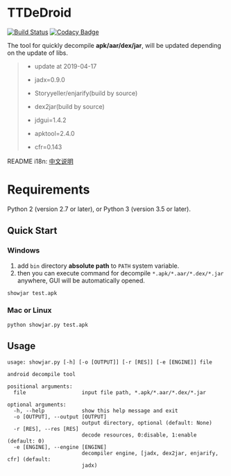 # TTDeDroid
[![Build Status](https://travis-ci.org/tp7309/TTDeDroid.svg?branch=master)](https://travis-ci.org/tp7309/TTDeDroid)
[![Codacy Badge](https://api.codacy.com/project/badge/Grade/2778d8960e094469bc7d4b04d28eb059)](https://www.codacy.com/app/tp7309/TTDeDroid?utm_source=github.com&amp;utm_medium=referral&amp;utm_content=tp7309/TTDeDroid&amp;utm_campaign=Badge_Grade)
<!-- [![Coverage Status](https://coveralls.io/repos/github/tp7309/TTDeDroid/badge.svg?branch=master)](https://coveralls.io/github/tp7309/TTDeDroid?branch=master) -->

The tool for quickly decompile **apk/aar/dex/jar**, will be updated depending on the update of libs.

> - update at 2019-04-17
>
> - jadx=0.9.0
> - Storyyeller/enjarify(build by source)
> - dex2jar(build by source)
> - jdgui=1.4.2
> - apktool=2.4.0
> - cfr=0.143

README i18n: [中文说明](https://github.com/tp7309/AndroidOneKeyDecompiler/blob/master/README_zh_CN.md)

# Requirements
Python 2 (version 2.7 or later), or Python 3 (version 3.5 or later).

## Quick Start
### Windows
1. add `bin` directory **absolute path** to `PATH` system variable.
2. then you can execute command for decompile `*.apk/*.aar/*.dex/*.jar` anywhere, GUI will be automatically opened.
```
showjar test.apk
```
### Mac or Linux
```
python showjar.py test.apk
```

## Usage
```
usage: showjar.py [-h] [-o [OUTPUT]] [-r [RES]] [-e [ENGINE]] file

android decompile tool

positional arguments:
  file                  input file path, *.apk/*.aar/*.dex/*.jar

optional arguments:
  -h, --help            show this help message and exit
  -o [OUTPUT], --output [OUTPUT]
                        output directory, optional (default: None)
  -r [RES], --res [RES]
                        decode resources, 0:disable, 1:enable (default: 0)
  -e [ENGINE], --engine [ENGINE]
                        decompiler engine, [jadx, dex2jar, enjarify, cfr] (default:
                        jadx)
```
